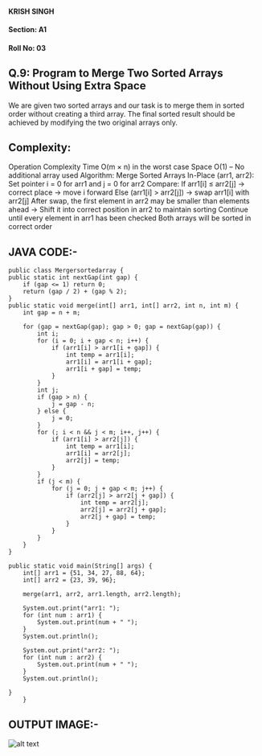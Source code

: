 #### KRISH SINGH
#### Section: A1
#### Roll No: 03


## Q.9: Program to Merge Two Sorted Arrays Without Using Extra Space

We are given two sorted arrays and our task is to merge them in sorted order without creating a third array.
The final sorted result should be achieved by modifying the two original arrays only.

## Complexity:
Operation	Complexity
Time	O(m × n) in the worst case
Space	O(1) – No additional array used
Algorithm:
Merge Sorted Arrays In-Place (arr1, arr2):
Set pointer i = 0 for arr1 and j = 0 for arr2
Compare:
If arr1[i] ≤ arr2[j] → correct place → move i forward
Else (arr1[i] > arr2[j]) → swap arr1[i] with arr2[j]
After swap, the first element in arr2 may be smaller than elements ahead
→ Shift it into correct position in arr2 to maintain sorting
Continue until every element in arr1 has been checked
Both arrays will be sorted in correct order

## JAVA CODE:- 

    public class Mergersortedarray {
    public static int nextGap(int gap) {
        if (gap <= 1) return 0;
        return (gap / 2) + (gap % 2);
    }
    public static void merge(int[] arr1, int[] arr2, int n, int m) {
        int gap = n + m;

        for (gap = nextGap(gap); gap > 0; gap = nextGap(gap)) {
            int i;
            for (i = 0; i + gap < n; i++) {
                if (arr1[i] > arr1[i + gap]) {
                    int temp = arr1[i];
                    arr1[i] = arr1[i + gap];
                    arr1[i + gap] = temp;
                }
            }
            int j;
            if (gap > n) {
                j = gap - n;
            } else {
                j = 0;
            }
            for (; i < n && j < m; i++, j++) {
                if (arr1[i] > arr2[j]) {
                    int temp = arr1[i];
                    arr1[i] = arr2[j];
                    arr2[j] = temp;
                }
            }
            if (j < m) {
                for (j = 0; j + gap < m; j++) {
                    if (arr2[j] > arr2[j + gap]) {
                        int temp = arr2[j];
                        arr2[j] = arr2[j + gap];
                        arr2[j + gap] = temp;
                    }
                }
            }
        }
    }

    public static void main(String[] args) {
        int[] arr1 = {51, 34, 27, 88, 64};
        int[] arr2 = {23, 39, 96};

        merge(arr1, arr2, arr1.length, arr2.length);

        System.out.print("arr1: ");
        for (int num : arr1) {
            System.out.print(num + " ");
        }
        System.out.println();

        System.out.print("arr2: ");
        for (int num : arr2) {
            System.out.print(num + " ");
        }
        System.out.println();

    }
        }


## OUTPUT IMAGE:- 

![alt text](image-7.png)
